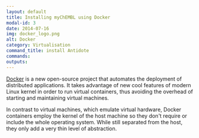 ```yaml
---
layout: default
title: Installing myChEMBL using Docker
modal-id: 3
date: 2014-07-16
img: docker_logo.png
alt: Docker
category: Virtualisation
command_title: install Antidote
commands:
outputs:
---
```


[Docker](https://www.docker.com/) is a new open-source project that automates the deployment of distributed applications.
It takes advantage of new cool features of modern Linux kernel in order to run virtual containers, thus avoiding the overhead of starting and maintaining virtual machines.

In contrast to virtual machines, which emulate virtual hardware, Docker containers employ the kernel of the host machine
so they don't require or include the whole operating system. While still separated from the host, they only add a very
thin level of abstraction.
